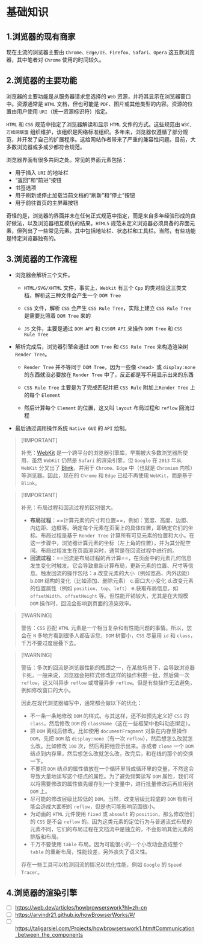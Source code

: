 # 基础知识

## 1.浏览器的现有商家

现在主流的浏览器主要由 `Chrome、Edge/IE、Firefox、Safari、Opera` 这五款浏览器，其中笔者对 `Chrome` 使用的时间较久。

## 2.浏览器的主要功能

浏览器的主要功能是从服务器请求您选择的 `Web` 资源，并将其显示在浏览器窗口中。资源通常是 `HTML` 文档，但也可能是 `PDF`、图片或其他类型的内容。资源的位置由用户使用 `URI`（统一资源标识符）指定。

`HTML` 和 `CSS` 规范中指定了浏览器解读和显示 `HTML` 文件的方式。这些规范由 `W3C, 万维网联盟` 组织维护，该组织是网络标准组织。多年来，浏览器仅遵循了部分规范，并开发了自己的扩展程序。这给网站作者带来了严重的兼容性问题。目前，大多数浏览器或多或少都符合规范。

浏览器界面有很多共同之处。常见的界面元素包括：

-   用于插入 `URI` 的地址栏
-   “返回”和“前进”按钮
-   书签选项
-   用于刷新或停止加载当前文档的“刷新”和“停止”按钮
-   用于前往首页的主屏幕按钮

奇怪的是，浏览器的界面并未在任何正式规范中指定，而是来自多年经验形成的良好做法，以及浏览器相互模仿的结果。`HTML5` 规范未定义浏览器必须具备的界面元素，但列出了一些常见元素。其中包括地址栏、状态栏和工具栏。当然，有些功能是特定浏览器独有的。

## 3.浏览器的工作流程

-   浏览器会解析三个文件。

    *   `HTML/SVG/XHTML` 文件，事实上，`Webkit` 有三个 `Cpp` 的类对应这三类文档，解析这三种文件会产生一个 `DOM Tree`

    *   `CSS` 文件，解析 `CSS` 会产生 `CSS Rule Tree`，实际上建立 `CSS Rule Tree` 是需要比照着 `DOM Tree` 来的

    *   `JS` 文件，主要是通过 `DOM API` 和 `CSSOM API` 来操作 `DOM Tree` 和 `CSS Rule Tree`

-   解析完成后，浏览器引擎会通过 `DOM Tree` 和 `CSS Rule Tree` 来构造渲染树 `Render Tree`。

    *   `Render Tree` 并不等同于 `DOM Tree`，因为一些像 `<head> `或 `display:none` 的东西就没必要放在 `Render Tree` 中了，反正都是写不用显示出来的东西

    *   `CSS Rule Tree` 主要是为了完成匹配并把 `CSS Rule` 附加上`Render Tree` 上的每个 `Element`

    *   然后计算每个 `Element` 的位置，这又叫 `layout` 布局过程和 `reflow` 回流过程

-   最后通过调用操作系统 `Native GUI` 的 `API` 绘制。

>   [!IMPORTANT]
>
>   补充：[WebKit](https://github.com/WebKit/WebKit) 是一个跨平台的浏览器引擎库，早期被大多数浏览器所使用，虽然 `WebKit` 仍然是 `Safari` 的渲染引擎，但 `Google` 在 `2013` 年从 `WebKit` 分叉出了 [Blink](https://www.chromium.org/blink/#)，并用于 `Chrome、Edge` 中（也就是 `Chromium` 内核）等浏览器。因此，现在的 `Chrome` 和 `Edge` 已经不再使用 `WebKit`，而是基于 `Blink`。

>   [!IMPORTANT]
>
>   补充：布局过程和回流过程的区别很大。
>
>   -   **布局过程**：==计算元素的尺寸和位置==，例如：宽度、高度、边距、内边距、边框等。确定每个元素在页面上的具体位置，即确定它们的坐标。布局过程是基于 `Render Tree` 计算所有可见元素的位置和大小。在这一步骤中，浏览器计算元素的坐标（左上角的位置），并为其分配空间。布局过程发生在页面渲染时，通常是在回流过程中进行的。
>   -   **回流过程**：==回流是布局过程的再计算==，在页面中的元素几何信息发生变化时触发。它会导致重新计算布局，更新元素的位置、尺寸等信息。触发回流的操作包括：a.改变元素的大小（例如宽高、内外边距） b.`DOM` 结构的变化（比如添加、删除元素） c.窗口大小变化 d.改变元素的位置属性（例如 `position`、`top`、`left`） e.获取布局信息，如 `offsetWidth`、`offsetHeight` 等。但性能开销较大，尤其是在大规模 `DOM` 操作时，回流会影响到页面的渲染效率。

>   [!WARNING]
>
>   警告：`CSS` 匹配 `HTML` 元素是一个相当复杂和有性能问题的事情。所以，您会在 `N` 多地方看到很多人都告诉您，`DOM` 树要小，`CSS` 尽量用 `id` 和 `class`，千万不要过度层叠下去。

>   [!WARNING]
>
>   警告：多次的回流是浏览器性能的瓶颈之一，在某些场景下，会导致浏览器卡死，一般来说，浏览器会把样式修改这样的操作积攒一批，然后做一次 `reflow`，这又叫异步 `reflow` 或增量异步 `reflow`。但是有些操作无法避免，例如修改窗口的大小。
>
>   因此在现代浏览器编写中，通常都会做以下的优化：
>
>   -   不一条一条地修改 `DOM` 的样式。与其这样，还不如预先定义好 `CSS` 的 `class`，然后修改 `DOM` 的 `className`（这在一些框架中也叫动态绑定）。
>   -   把 `DOM` 离线后修改。比如使用 `documentFragment` 对象在内存里操作 `DOM`，先把 `DOM` 给 `display:none`（有一次 `reflow`），然后想怎么改就怎么改。比如修改 `100` 次，然后再把他显示出来。亦或者 `clone` 一个 `DOM` 结点到内存里，然后想怎么改就怎么改，改完后，和在线的那个的交换一下。
>   -   不要把 `DOM` 结点的属性值放在一个循环里当成循环里的变量，不然这会导致大量地读写这个结点的属性。为了避免频繁读写 `DOM` 属性，我们可以将需要修改的属性值先缓存到一个变量中，进行批量修改后再应用到 `DOM` 上。
>   -   尽可能的修改层级比较低的 `DOM`。当然，改变层级比较底的 `DOM` 有有可能会造成大面积的 `reflow`，但是也可能影响范围很小。
>   -   为动画的 `HTML` 元件使用 `fixed` 或 `absoult` 的 `position`，那么修改他们的 `CSS` 是不会 `reflow` 的。因为这类元素的定位行为与普通流式布局的元素不同，它们的布局过程在文档流中是独立的，不会影响其他元素的排版和布局。
>   -   千万不要使用 `table` 布局。因为可能很小的一个小改动会造成整个 `table` 的重新布局，性能较差，另外丧失了语义性。
>
>   存在一些工具可以检测回流的情况以优化性能，例如 `Google` 的 `Speed Tracer`。

## 4.浏览器的渲染引擎



- [ ] https://web.dev/articles/howbrowserswork?hl=zh-cn
- [ ] https://arvindr21.github.io/howBrowserWorks/#/
- [ ] https://taligarsiel.com/Projects/howbrowserswork1.htm#Communication_between_the_components
